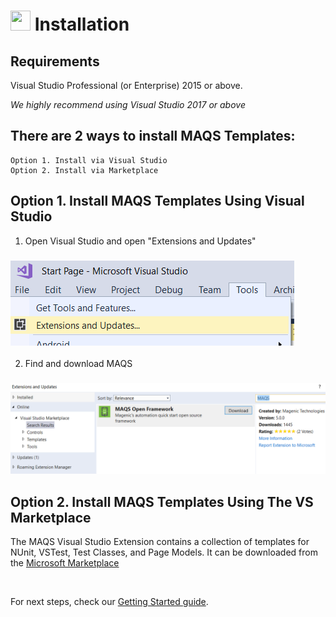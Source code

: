 # <img src="resources/maqslogo.ico" height="32" width="32"> Installation

## Requirements
Visual Studio Professional (or Enterprise) 2015 or above.

*We highly recommend using Visual Studio 2017 or above*

## There are 2 ways to install MAQS Templates:
    Option 1. Install via Visual Studio 
    Option 2. Install via Marketplace

## Option 1. Install MAQS Templates Using Visual Studio
1. Open Visual Studio and open "Extensions and Updates"  

### ![Extensions and updates](resources/ExtensionsAndUpdates.PNG)

2. Find and download MAQS  

### ![From store](resources/FromStore.PNG)


## Option 2. Install MAQS Templates Using The VS Marketplace
The MAQS Visual Studio Extension contains a collection of templates for NUnit, VSTest, Test Classes, and Page Models.
It can be downloaded from the [Microsoft Marketplace](https://marketplace.visualstudio.com/items?itemName=vs-publisher-1465771.MAQSOpenFramework)

&nbsp;

For next steps, check our [Getting Started guide](MAQS_5.0.0/Getting-Started.md).